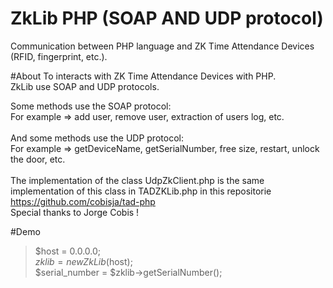 # ZkLib PHP (SOAP AND UDP protocol)
Communication between PHP language and ZK Time Attendance Devices (RFID, fingerprint, etc.).

#About
To interacts with ZK Time Attendance Devices with PHP.<br/>
ZkLib use SOAP and UDP protocols.<br/>

Some methods use the SOAP protocol:<br/>
For example => add user, remove user, extraction of users log, etc.<br/>
<br/>
And some methods use the UDP protocol:<br/>
For example => getDeviceName, getSerialNumber, free size, restart, unlock the door, etc.<br/>
<br/>
The implementation of the class UdpZkClient.php is the same implementation of this class in TADZKLib.php in this repositorie https://github.com/cobisja/tad-php <br/>
Special thanks to Jorge Cobis !<br/>

#Demo

> $host = 0.0.0.0;<br/>
> $zklib = new ZkLib($host);<br/>
> $serial_number = $zklib->getSerialNumber();<br/>
